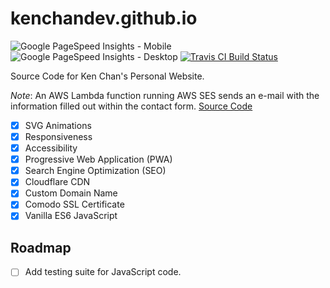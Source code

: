# kenchandev.github.io

<p>
  <img src="https://img.shields.io/badge/pagespeed%20%7C%20mobile-90-brightgreen.svg" alt="Google PageSpeed Insights - Mobile" />
  <img src="https://img.shields.io/badge/pagespeed%20%7C%20desktop-96-brightgreen.svg" alt="Google PageSpeed Insights - Desktop" />
  <a href="https://travis-ci.org/kenchandev/kenchandev.github.io"><img src="https://travis-ci.org/kenchandev/kenchandev.github.io.svg?branch=master" alt="Travis CI Build Status" /></a>
</p>

Source Code for Ken Chan's Personal Website.

_Note_: An AWS Lambda function running AWS SES sends an e-mail with the information filled out within the contact form. <a href="https://github.com/kenchandev/site-ses">Source Code</a>

- [x] SVG Animations
- [x] Responsiveness
- [x] Accessibility
- [x] Progressive Web Application (PWA)
- [x] Search Engine Optimization (SEO)
- [x] Cloudflare CDN
- [x] Custom Domain Name
- [x] Comodo SSL Certificate
- [x] Vanilla ES6 JavaScript

## Roadmap

- [ ] Add testing suite for JavaScript code.
